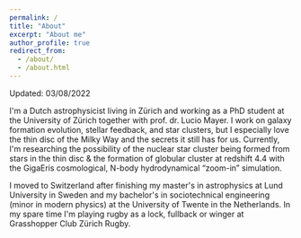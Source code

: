 ```yaml
---
permalink: /
title: "About"
excerpt: "About me"
author_profile: true
redirect_from: 
  - /about/
  - /about.html
---
```


Updated: 03/08/2022

I'm a Dutch astrophysicist living in Zürich and working as a PhD student at the University of Zürich together with prof. dr. Lucio Mayer. I work on galaxy formation evolution, stellar feedback, and star clusters, but I especially love the thin disc of the Milky Way and the secrets it still has for us. Currently, I'm researching the possibility of the nuclear star cluster being formed from stars in the thin disc & the formation of globular cluster at redshift 4.4 with the GigaEris cosmological, N-body hydrodynamical “zoom-in” simulation. 

I moved to Switzerland after finishing my master's in astrophysics at Lund University in Sweden and my bachelor's in sociotechnical engineering (minor in modern physics) at the University of Twente in the Netherlands. In my spare time I'm playing rugby as a lock, fullback or winger at Grasshopper Club Zürich Rugby. 


